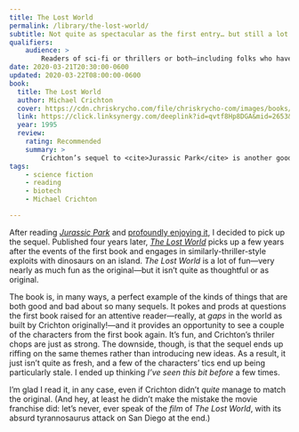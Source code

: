 ```yaml
---
title: The Lost World
permalink: /library/the-lost-world/
subtitle: Not quite as spectacular as the first entry… but still a lot of fun.
qualifiers:
    audience: >
        Readers of sci-fi or thrillers or both—including folks who have read this before (it deserves a good re-read!).
date: 2020-03-21T20:30:00-0600
updated: 2020-03-22T08:00:00-0600
book:
  title: The Lost World
  author: Michael Crichton
  cover: https://cdn.chriskrycho.com/file/chriskrycho-com/images/books/the-lost-world.jpg
  link: https://click.linksynergy.com/deeplink?id=qvtf8Hp8DGA&mid=2653&murl=https%3A%2F%2Fwww.alibris.com%2FThe-Lost-World-Michael-Crichton%2Fbook%2F4049316%3Fmatches%3D1048
  year: 1995
  review:
    rating: Recommended
    summary: >
        Crichton’s sequel to <cite>Jurassic Park</cite> is another good thriller… but doesn’t quite measure up to the original.
tags:
    - science fiction
    - reading
    - biotech
    - Michael Crichton

---
```


After reading [<cite>Jurassic Park</cite>][jp] and [profoundly enjoying it][jp-review], I decided to pick up the sequel. Published four years later, [<cite>The Lost World</cite>]({{book.link}}) picks up a few years after the events of the first book and engages in similarly-thriller-style exploits with dinosaurs on an island. <cite>The Lost World</cite> is a lot of fun—very nearly as much fun as the original—but it isn’t quite as thoughtful or as original.

The book is, in many ways, a perfect example of the kinds of things that are both good and bad about so many sequels. It pokes and prods at questions the first book raised for an attentive reader—really, at *gaps* in the world as built by Crichton originally!—and it provides an opportunity to see a couple of the characters from the first book again. It’s fun, and Crichton’s thriler chops are just as strong. The downside, though, is that the sequel ends up riffing on the same themes rather than introducing new ideas. As a result, it just isn’t quite as fresh, and a few of the characters’ tics end up being particularly stale. I ended up thinking <i>I’ve seen this bit before</i> a few times.

I’m glad I read it, in any case, even if Crichton didn’t *quite* manage to match the original. (And hey, at least he didn’t make the mistake the movie franchise did: let’s never, ever speak of the *film* of <cite>The Lost World</cite>, with its absurd tyrannosaurus attack on San Diego at the end.)

[jp]: https://click.linksynergy.com/deeplink?id=qvtf8Hp8DGA&mid=2653&murl=https%3A%2F%2Fwww.alibris.com%2FJurassic-Park-Michael-Crichton%2Fbook%2F3483033
[jp-review]: /library/jurassic-park/
